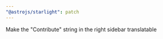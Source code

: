 ```yaml
---
"@astrojs/starlight": patch
---
```


Make the "Contribute" string in the right sidebar translatable
